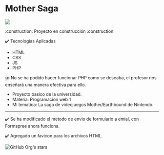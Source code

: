 # Mother Saga

<p align="left">
   <img src="https://img.shields.io/badge/STATUS-EN%20DESAROLLO-green">
   </p>
   :construction: Proyecto en construcción :construction:
<p></p>

 ✔️ Tecnologias Aplicadas

* HTML
* CSS
* JS
* PHP
<p></p>
⛈️ No se ha podido hacer funcionar PHP como se deseaba, el profesor nos enseñará una manera efectiva para ello.
<p></p>

* Proyecto basico de la universidad.
* Materia: Programacion web 1
* Mi tematica: La saga de videojuegos Mother/Earthbound de Nintendo.
<hr></hr>
<p></p>
<p></p>
✔️ Se ha modificado el metodo de envio de formulario a emial, con Formspree ahora funciona.
<p></p>
✔️ Agregado un favicon para los archivos HTML.
<p></p>

![GitHub Org's stars](https://img.shields.io/github/stars/camilafernanda?style=social)
